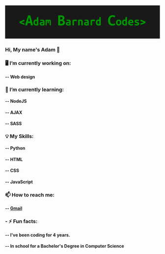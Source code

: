 ![alt text](https://github.com/AdamBCodes/AdamBCodes/blob/main/Github.png)
### Hi, My name's Adam 👋


### 🖥️  I’m currently working on:
####   -- Web design

### 📖  I’m currently learning:
####   -- NodeJS
####   -- AJAX
####   -- SASS

### 💡 My Skills:
####   -- Python
####   -- HTML
####   -- CSS
####   -- JavaScript

### 📫  How to reach me: 
####   -- [Gmail](mailto:adamc.barnard1@gmail.com)

### - ⚡ Fun facts: 
####   -- I've been coding for 4 years.
####   -- In school for a Bachelor's Degree in Computer Science
